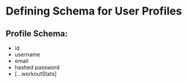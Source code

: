 # Defining Schema for User Profiles

## Profile Schema:

- id
- username
- email
- hashed password
- [...workoutStats]
